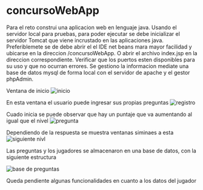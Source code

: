 # concursoWebApp
Para el reto construi una aplicacion web en lenguaje java. 
Usando el servidor local para pruebas, para poder ejecutar se debe inicializar el servidor Tomcat que viene incrustado en las aplicaciones java. 
Preferiblemete se de debe abrir el el IDE net beans mara mayor facilidad y ubicarse en la direccion /concursoWebApp. O abrir el archivo index.jsp en la direccion correspondiente. 
Verificar que los puertos esten disponibles para su uso y que no ocurran errores.
Se gestiono la informacion mediate una base de datos mysql de forma local con el servidor de apache y el gestor phpAdmin.


Ventana de inicio 
![inicio](https://user-images.githubusercontent.com/87629866/133985606-0a064ddc-7964-4e36-a20b-2198c5027119.PNG)

En esta ventana el usuario puede ingresar sus propias preguntas
![registro](https://user-images.githubusercontent.com/87629866/133985653-95c337f1-55be-4152-ab61-d1dd4606c8be.PNG)

Cuado inicia se puede observar que hay un puntaje que va aumentando al igual que el nivel
![pregunta](https://user-images.githubusercontent.com/87629866/133985689-0dc0270d-9594-4d25-9ebb-1af8dafa4698.PNG)

Dependiendo de la respuesta se muestra ventanas siminaes a esta 
![siguiente nivl](https://user-images.githubusercontent.com/87629866/133985696-9ad3ff26-28b7-462f-b264-351bdca237d4.PNG)


Las preguntas y los jugadores se almacenaron en una base de datos, con la siguiente estructura

![base de preguntas](https://user-images.githubusercontent.com/87629866/133986234-121e8c09-d472-460b-b575-549473428e17.PNG)

Queda pendiente algunas funcionalidades en cuanto a los datos del jugador
